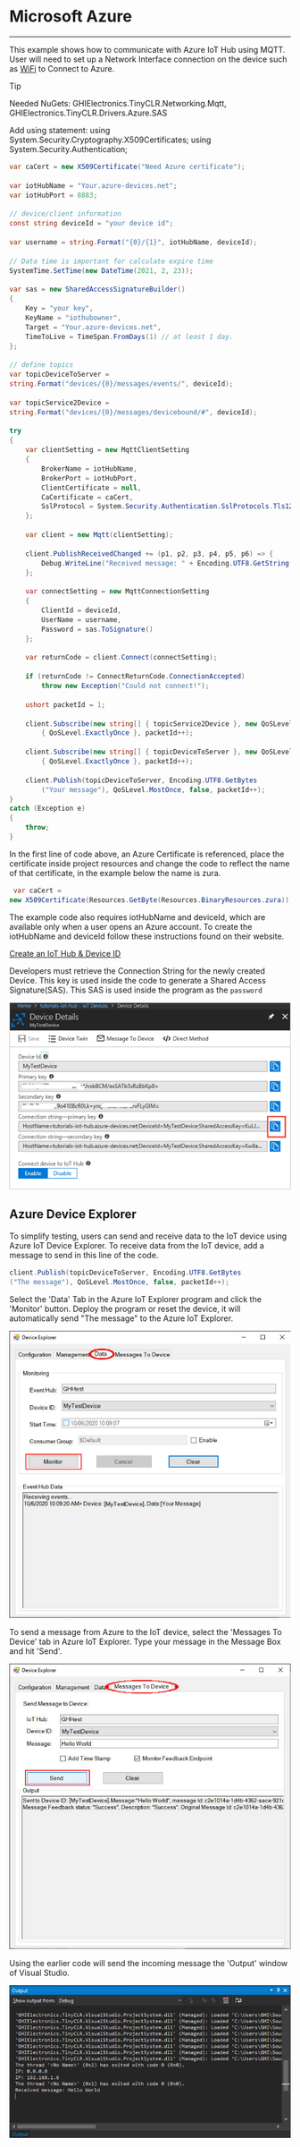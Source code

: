 # Microsoft Azure
---
This example shows how to communicate with Azure IoT Hub using MQTT. User will need to set up a Network Interface connection on the device such as [WiFi](wifi.md) to Connect to Azure.


> [!TIP]
> Needed NuGets: GHIElectronics.TinyCLR.Networking.Mqtt, GHIElectronics.TinyCLR.Drivers.Azure.SAS
>
> Add using statement:
> using System.Security.Cryptography.X509Certificates;
> using System.Security.Authentication;

```cs
var caCert = new X509Certificate("Need Azure certificate");

var iotHubName = "Your.azure-devices.net";
var iotHubPort = 8883;

// device/client information
const string deviceId = "your device id";

var username = string.Format("{0}/{1}", iotHubName, deviceId);

// Data time is important for calculate expire time
SystemTime.SetTime(new DateTime(2021, 2, 23));

var sas = new SharedAccessSignatureBuilder()
{
    Key = "your key",
    KeyName = "iothubowner",
    Target = "Your.azure-devices.net",
    TimeToLive = TimeSpan.FromDays(1) // at least 1 day.
};

// define topics
var topicDeviceToServer =
string.Format("devices/{0}/messages/events/", deviceId);

var topicService2Device =
string.Format("devices/{0}/messages/devicebound/#", deviceId);

try
{
    var clientSetting = new MqttClientSetting
    {
        BrokerName = iotHubName,
        BrokerPort = iotHubPort,
        ClientCertificate = null,
        CaCertificate = caCert,
        SslProtocol = System.Security.Authentication.SslProtocols.Tls12
    };

    var client = new Mqtt(clientSetting);

    client.PublishReceivedChanged += (p1, p2, p3, p4, p5, p6) => {
        Debug.WriteLine("Received message: " + Encoding.UTF8.GetString(p3));
    };

    var connectSetting = new MqttConnectionSetting
    {
        ClientId = deviceId,
        UserName = username,
        Password = sas.ToSignature()
    };

    var returnCode = client.Connect(connectSetting);

    if (returnCode != ConnectReturnCode.ConnectionAccepted)
        throw new Exception("Could not connect!");

    ushort packetId = 1;

    client.Subscribe(new string[] { topicService2Device }, new QoSLevel[]
        { QoSLevel.ExactlyOnce }, packetId++);

    client.Subscribe(new string[] { topicDeviceToServer }, new QoSLevel[]
        { QoSLevel.ExactlyOnce }, packetId++);

    client.Publish(topicDeviceToServer, Encoding.UTF8.GetBytes
        ("Your message"), QoSLevel.MostOnce, false, packetId++);
}
catch (Exception e)
{
    throw;
}
```

In the first line of code above, an Azure Certificate is referenced, place the certificate inside project resources and change the code to reflect the name of that certificate, in the example below the name is zura.

```cs
 var caCert = 
new X509Certificate(Resources.GetByte(Resources.BinaryResources.zura));
```

The example code also requires iotHubName and deviceId, which are available only when a user opens an Azure account. To create the iotHubName and deviceId  follow these instructions found on their website.

[Create an IoT Hub & Device ID](https://docs.microsoft.com/en-us/azure/iot-hub/tutorial-connectivity)

Developers must retrieve the Connection String for the newly created Device. This key is used inside the code to generate a Shared Access Signature(SAS). This SAS is used inside the program as the `password`

![Device Details](images/string.png)
 
## Azure Device Explorer

To simplify testing, users can send and receive data to the IoT device using Azure IoT Device Explorer. To receive data from the IoT device, add a message to send in this line of the code.

```cs
client.Publish(topicDeviceToServer, Encoding.UTF8.GetBytes
("The message"), QoSLevel.MostOnce, false, packetId++);
```
Select the 'Data' Tab in the Azure IoT Explorer program and click the 'Monitor' button.
Deploy the program or reset the device, it will automatically send "The message" to the Azure IoT Explorer. 

![Message Sent](images/azure_message_recieved.jpg)

To send a message from Azure to the IoT device, select the 'Messages To Device' tab in Azure IoT Explorer. Type your message in the Message Box and hit 'Send'. 

![Message Recieved](images/azure_message_sent.jpg)

Using the earlier code will send the incoming message the 'Output' window of Visual Studio.

![VS Output Window](images/vs_output.jpg) 
